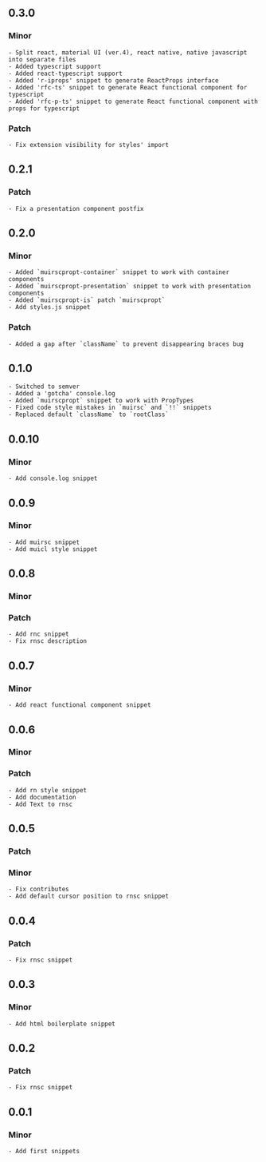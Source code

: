 ## 0.3.0

### Minor
    - Split react, material UI (ver.4), react native, native javascript into separate files
    - Added typescript support
    - Added react-typescript support
    - Added 'r-iprops' snippet to generate ReactProps interface
    - Added 'rfc-ts' snippet to generate React functional component for typescript
    - Added 'rfc-p-ts' snippet to generate React functional component with props for typescript
### Patch

    - Fix extension visibility for styles' import

## 0.2.1

### Patch

    - Fix a presentation component postfix

## 0.2.0

### Minor

    - Added `muirscpropt-container` snippet to work with container components
    - Added `muirscpropt-presentation` snippet to work with presentation components
    - Added `muirscpropt-is` patch `muirscpropt`
    - Add styles.js snippet

### Patch

    - Added a gap after `className` to prevent disappearing braces bug

## 0.1.0

    - Switched to semver
    - Added a 'gotcha' console.log
    - Added `muirscpropt` snippet to work with PropTypes
    - Fixed code style mistakes in `muirsc` and `!!` snippets
    - Replaced default `className` to `rootClass`

## 0.0.10

### Minor

    - Add console.log snippet

## 0.0.9

### Minor

    - Add muirsc snippet
    - Add muicl style snippet

## 0.0.8

### Minor

### Patch

    - Add rnc snippet
    - Fix rnsc description

## 0.0.7

### Minor

    - Add react functional component snippet

## 0.0.6

### Minor

### Patch

    - Add rn style snippet
    - Add documentation
    - Add Text to rnsc

## 0.0.5

### Patch

### Minor

    - Fix contributes
    - Add default cursor position to rnsc snippet

## 0.0.4

### Patch

    - Fix rnsc snippet

## 0.0.3

### Minor

    - Add html boilerplate snippet

## 0.0.2

### Patch

    - Fix rnsc snippet

## 0.0.1

### Minor

    - Add first snippets
